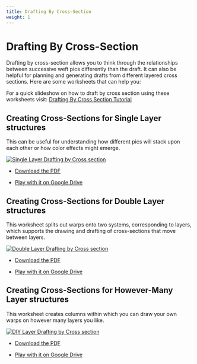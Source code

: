```yaml
---
title: Drafting By Cross-Section
weight: 1
---
```


# Drafting By Cross-Section

Drafting by cross-section allows you to think through the relationships between successive weft pics differently than the draft. It can also be helpful for planning and generating drafts from different layered cross sections. Here are some worksheets that can help you: 

For a quick slideshow on how to draft by cross section using these worksheets visit: [Drafting By Cross Section Tutorial](https://docs.google.com/presentation/d/1aqt-IFFygoOakidtWjEdAoKmtqMNVmI1aAtX_NPA4FI/edit#slide=id.g182c440fce5_0_562)

## Creating Cross-Sections for Single Layer structures
This can be useful for understanding how different pics will stack upon each other or how color effects might emerge. 

[![Single Layer Drafting by Cross section](/images/crosssection-1layer.png)](/pdf/Single_Layer_CrossSection.pdf)

- [Download the PDF](/pdf/Single_Layer_CrossSection.pdf)

- [Play with it on Google Drive](https://docs.google.com/spreadsheets/d/1xq1ljrpmvivJ6aZRAG1ZTBiyjNBGZfhN0YglFsn1qXQ/edit?usp=share_link)


## Creating Cross-Sections for Double Layer structures
This worksheet splits out warps onto two systems, corresponding to layers, which supports the drawing and drafting of cross-sections that move between layers. 

[![Double Layer Drafting by Cross section](/images/cross-section2layer.png)](/pdf/Double_Layer_CrossSection.pdf)


- [Download the PDF](pdf/Double_Layer_CrossSection.pdf)

- [Play with it on Google Drive](https://docs.google.com/spreadsheets/d/1xq1ljrpmvivJ6aZRAG1ZTBiyjNBGZfhN0YglFsn1qXQ/edit?usp=share_link)



## Creating Cross-Sections for However-Many Layer structures
This worksheet creates columns within which you can draw your own warps on however many layers you like. 

[![DIY Layer Drafting by Cross section](/images/crosssectionDIY.png)](/pdf/DIY_LayerCrossSection.pdf)


- [Download the PDF](/pdf/DIY_LayerCrossSection.pdf)

- [Play with it on Google Drive](https://docs.google.com/spreadsheets/d/1xq1ljrpmvivJ6aZRAG1ZTBiyjNBGZfhN0YglFsn1qXQ/edit?usp=share_link)








